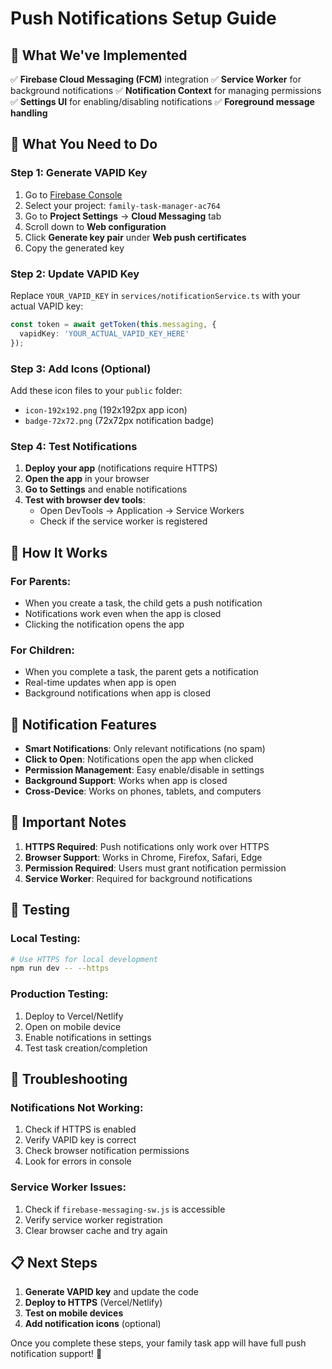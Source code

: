 # Push Notifications Setup Guide

## 🚀 **What We've Implemented**

✅ **Firebase Cloud Messaging (FCM)** integration
✅ **Service Worker** for background notifications
✅ **Notification Context** for managing permissions
✅ **Settings UI** for enabling/disabling notifications
✅ **Foreground message handling**

## 🔧 **What You Need to Do**

### **Step 1: Generate VAPID Key**

1. Go to [Firebase Console](https://console.firebase.google.com/)
2. Select your project: `family-task-manager-ac764`
3. Go to **Project Settings** → **Cloud Messaging** tab
4. Scroll down to **Web configuration**
5. Click **Generate key pair** under **Web push certificates**
6. Copy the generated key

### **Step 2: Update VAPID Key**

Replace `YOUR_VAPID_KEY` in `services/notificationService.ts` with your actual VAPID key:

```typescript
const token = await getToken(this.messaging, {
  vapidKey: 'YOUR_ACTUAL_VAPID_KEY_HERE'
});
```

### **Step 3: Add Icons (Optional)**

Add these icon files to your `public` folder:
- `icon-192x192.png` (192x192px app icon)
- `badge-72x72.png` (72x72px notification badge)

### **Step 4: Test Notifications**

1. **Deploy your app** (notifications require HTTPS)
2. **Open the app** in your browser
3. **Go to Settings** and enable notifications
4. **Test with browser dev tools**:
   - Open DevTools → Application → Service Workers
   - Check if the service worker is registered

## 📱 **How It Works**

### **For Parents:**
- When you create a task, the child gets a push notification
- Notifications work even when the app is closed
- Clicking the notification opens the app

### **For Children:**
- When you complete a task, the parent gets a notification
- Real-time updates when app is open
- Background notifications when app is closed

## 🔔 **Notification Features**

- **Smart Notifications**: Only relevant notifications (no spam)
- **Click to Open**: Notifications open the app when clicked
- **Permission Management**: Easy enable/disable in settings
- **Background Support**: Works when app is closed
- **Cross-Device**: Works on phones, tablets, and computers

## 🚨 **Important Notes**

1. **HTTPS Required**: Push notifications only work over HTTPS
2. **Browser Support**: Works in Chrome, Firefox, Safari, Edge
3. **Permission Required**: Users must grant notification permission
4. **Service Worker**: Required for background notifications

## 🧪 **Testing**

### **Local Testing:**
```bash
# Use HTTPS for local development
npm run dev -- --https
```

### **Production Testing:**
1. Deploy to Vercel/Netlify
2. Open on mobile device
3. Enable notifications in settings
4. Test task creation/completion

## 🔧 **Troubleshooting**

### **Notifications Not Working:**
1. Check if HTTPS is enabled
2. Verify VAPID key is correct
3. Check browser notification permissions
4. Look for errors in console

### **Service Worker Issues:**
1. Check if `firebase-messaging-sw.js` is accessible
2. Verify service worker registration
3. Clear browser cache and try again

## 📋 **Next Steps**

1. **Generate VAPID key** and update the code
2. **Deploy to HTTPS** (Vercel/Netlify)
3. **Test on mobile devices**
4. **Add notification icons** (optional)

Once you complete these steps, your family task app will have full push notification support! 🎉
